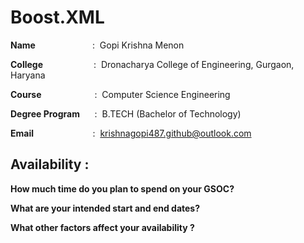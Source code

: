 # Boost.XML
**Name** &nbsp;&nbsp;&nbsp;&nbsp;&nbsp;&nbsp;&nbsp;&nbsp;&nbsp;&nbsp;&nbsp;&nbsp;&nbsp;&nbsp;&nbsp;&emsp;&emsp;:&nbsp;&nbsp;Gopi Krishna Menon

**College**&nbsp;&nbsp;&nbsp;&nbsp;&nbsp;&nbsp;&nbsp;&nbsp;&nbsp;&nbsp;&nbsp;&nbsp;&nbsp;&nbsp;&nbsp;&emsp;&nbsp;&nbsp;: &nbsp;Dronacharya College of Engineering, Gurgaon, Haryana

**Course**&nbsp;&nbsp;&nbsp;&nbsp;&nbsp;&nbsp;&nbsp;&nbsp;&nbsp;&nbsp;&nbsp;&nbsp;&nbsp;&nbsp;&nbsp;&emsp;&nbsp;&nbsp;&nbsp;: &nbsp;Computer Science Engineering

**Degree Program** &nbsp;&nbsp;&nbsp;&nbsp;&nbsp;: &nbsp;B.TECH (Bachelor of Technology)

**Email**&nbsp;&nbsp;&nbsp;&nbsp;&nbsp;&nbsp;&nbsp;&nbsp;&nbsp;&nbsp;&nbsp;&nbsp;&nbsp;&nbsp;&nbsp;&nbsp;&nbsp;&nbsp;&nbsp;&nbsp;&nbsp;&nbsp;&nbsp;&nbsp;: &nbsp;krishnagopi487.github@outlook.com

## Availability :

**How much time do you plan to spend on your GSOC?**

**What are your intended start and end dates?**

**What other factors affect your availability ?**



